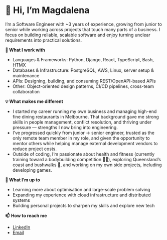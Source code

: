 # **👋 Hi, I’m Magdalena**

I’m a Software Engineer with ~3 years of experience, growing from junior to senior while working across projects that touch many parts of a business. I focus on building reliable, scalable software and enjoy turning unclear requirements into practical solutions.

**🚀 What I work with**

- Languages & Frameworks: Python, Django, React, TypeScript, Bash, HTMX
- Databases & Infrastructure: PostgreSQL, AWS, Linux, server setup & maintenance
- APIs: Designing, building, and consuming REST/OpenAPI-based APIs
- Other: Object-oriented design patterns, CI/CD pipelines, cross-team collaboration

**💡 What makes me different**

- I started my career running my own business and managing high-end fine dining restaurants in Melbourne. That background gave me strong skills in people management, conflict resolution, and thriving under pressure — strengths I now bring into engineering.
- I’ve progressed quickly from junior → senior engineer, trusted as the only remote team member in my role, and given the opportunity to mentor others while helping manage external development vendors to reduce project costs.
- Outside of coding, I’m passionate about health and fitness (currently training toward a bodybuilding competition 🏋️‍♀️), exploring Queensland’s coast and bushwalks 🌿, and working on my own side projects, including developing games.

**🔭 What I’m up to**

- Learning more about optimisation and large-scale problem solving
- Expanding my experience with cloud infrastructure and distributed systems
- Building personal projects to sharpen my skills and explore new tech

**📫 How to reach me**

- [LinkedIn](https://www.linkedin.com/in/magdalena-robinson/)
- [Email](magda.m.robinson@gmail.com)
  
